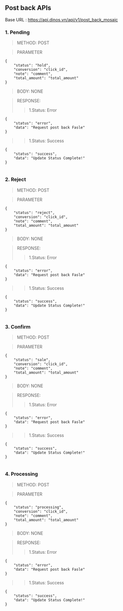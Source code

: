 ## Post back APIs

Base URL : https://api.dinos.vn/api/v1/post_back_mosaic

### 1. Pending

>METHOD: POST

>PARAMETER

    {	
    	"status": "hold",
    	"conversion": "click_id",
        "note": "comment",
        "total_amount": "total_amount"
    }

>BODY: NONE

>RESPONSE:
>>1.Status: Error

    {
        "status": "error",
        "data": "Request post back Fasle"
    }
        
>>1.Status: Success

    {
        "status": "success",
        "data": "Update Status Complete!"
    }

#  

### 2. Reject

>METHOD: POST

>PARAMETER

    {	
    	"status": "reject",
    	"conversion": "click_id",
        "note": "comment",
        "total_amount": "total_amount"
    }

>BODY: NONE

>RESPONSE:
>>1.Status: Error

    {
        "status": "error",
        "data": "Request post back Fasle"
    }
        
>>1.Status: Success

    {
        "status": "success",
        "data": "Update Status Complete!"
    }

#  

### 3. Confirm

>METHOD: POST

>PARAMETER

    {	
    	"status": "sale",
    	"conversion": "click_id",
        "note": "comment",
        "total_amount": "total_amount"
    }

>BODY: NONE

>RESPONSE:
>>1.Status: Error

    {
        "status": "error",
        "data": "Request post back Fasle"
    }
        
>>1.Status: Success

    {
        "status": "success",
        "data": "Update Status Complete!"
    }

#  

### 4. Processing

>METHOD: POST

>PARAMETER

    {	
    	"status": "processing",
    	"conversion": "click_id",
        "note": "comment",
        "total_amount": "total_amount"
    }

>BODY: NONE

>RESPONSE:
>>1.Status: Error

    {
        "status": "error",
        "data": "Request post back Fasle"
    }
        
>>1.Status: Success

    {
        "status": "success",
        "data": "Update Status Complete!"
    }

#  
